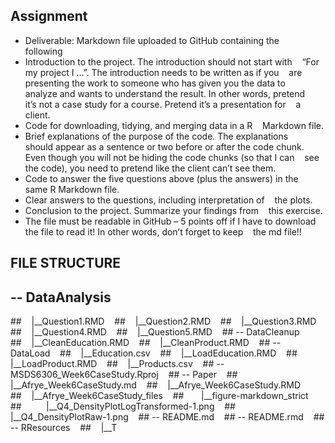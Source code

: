 
Assignment
----------

- Deliverable: Markdown file uploaded to GitHub containing the    
  following
- Introduction to the project. The introduction should not start with    
  “For my project I …”. The introduction needs to be written as if you    
  are presenting the work to someone who has given you the data to    
  analyze and wants to understand the result. In other words, pretend    
  it’s not a case study for a course. Pretend it’s a presentation for    
  a client.
- Code for downloading, tidying, and merging data in a R    
  Markdown file.
- Brief explanations of the purpose of the code. The explanations    
  should appear as a sentence or two before or after the code chunk.    
  Even though you will not be hiding the code chunks (so that I can    
  see the code), you need to pretend like the client can’t see them.
- Code to answer the five questions above (plus the answers) in the    
  same R Markdown file.
- Clear answers to the questions, including interpretation of    
  the plots.
- Conclusion to the project. Summarize your findings from    
  this exercise.
- The file must be readable in GitHub – 5 points off if I have to 
  download the file to read it! In other words, don’t forget to keep    
  the md file!!

FILE STRUCTURE
--------------

## -- DataAnalysis
##    |__Question1.RMD    
##    |__Question2.RMD    
##    |__Question3.RMD    
##    |__Question4.RMD    ##    |__Question5.RMD    ## -- DataCleanup    ##    |__CleanEducation.RMD    ##    |__CleanProduct.RMD    ## -- DataLoad    ##    |__Education.csv    ##    |__LoadEducation.RMD    ##    |__LoadProduct.RMD    ##    |__Products.csv    ## -- MSDS6306_Week6CaseStudy.Rproj    ## -- Paper    ##    |__Afrye_Week6CaseStudy.md    ##    |__Afrye_Week6CaseStudy.RMD    ##    |__Afrye_Week6CaseStudy_files    ##       |__figure-markdown_strict    ##          |__Q4_DensityPlotLogTransformed-1.png    ##          |__Q4_DensityPlotRaw-1.png    ## -- README.md    ## -- README.rmd    ## -- RResources    ##    |__T
